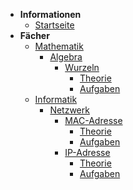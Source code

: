 * **Informationen**
    * [Startseite](/)
* **Fächer**
    * [Mathematik](/mathematik/)
        * [Algebra](/mathematik/algebra/)
            * [Wurzeln](/mathematik/algebra/wurzeln/)
                * [Theorie](/mathematik/algebra/wurzeln/theorie)
                * [Aufgaben](/mathematik/algebra/wurzeln/aufgaben)
    * [Informatik](/informatik/)
        * [Netzwerk](/informatik/netzwerk/)
            * [MAC-Adresse](/informatik/netzwerk/mac-adresse/)
                * [Theorie](/informatik/netzwerk/mac-adresse/theorie)
                * [Aufgaben](/informatik/netzwerk/mac-adresse/aufgaben)
            * [IP-Adresse](/informatik/netzwerk/ip-adresse/)
                * [Theorie](/informatik/netzwerk/ip-adresse/theorie)
                * [Aufgaben](/informatik/netzwerk/ip-adresse/aufgaben)